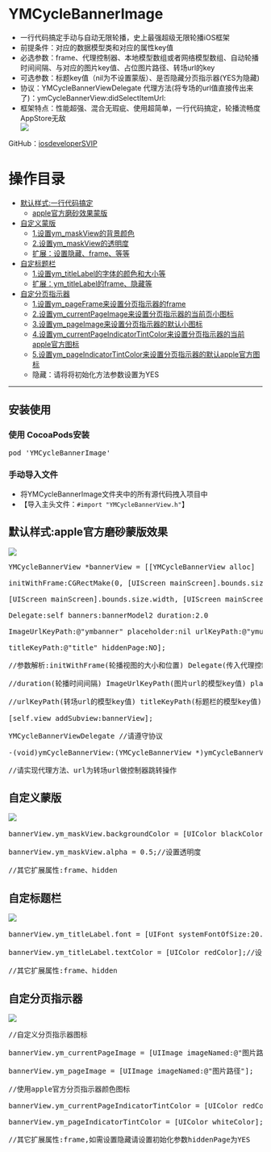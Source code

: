 <h1>YMCycleBannerImage</h1>
<ul>
<li>一行代码搞定手动与自动无限轮播，史上最强超级无限轮播iOS框架</li>
<li>前提条件：对应的数据模型类和对应的属性key值</li>
<li>必选参数：frame、代理控制器、本地模型数组或者网络模型数组、自动轮播时间间隔、与对应的图片key值、占位图片路径、转场url的key</li>
<li>可选参数：标题key值（nil为不设置蒙版）、是否隐藏分页指示器(YES为隐藏)</li>
<li>协议：YMCycleBannerViewDelegate 代理方法(将专场的url值直接传出来了)：ymCycleBannerView:didSelectItemUrl:</li>
<li>框架特点：性能超强、混合无瑕疵、使用超简单，一行代码搞定，轮播流畅度AppStore无敌</li>
<img src="https://raw.githubusercontent.com/iosdeveloperSVIP/YMCycleBannerImage/master/ymbanner.gif"></img>
</ul>
<p>GitHub：<a href="https://github.com/iosdeveloperSVIP"  target="_blank">iosdeveloperSVIP</a><p>
<h1>操作目录</h1>
<ul>
<li><a href="#defaultstyles">默认样式:一行代码搞定</a>
<ul>
<li><a href="#defaultstyles">apple官方磨砂效果蒙版</a></li>
</ul>
</li>
<li><a href="#maskstyles">自定义蒙版</a>
<ul>
<li><a href="#maskstyles">1.设置ym_maskView的背景颜色</a></li>
<li><a href="#maskstyles">2.设置ym_maskView的透明度</a></li>
<li><a href="#maskstyles">扩展：设置隐藏、frame、等等</a></li>
</ul>
</li>
<li><a href="#titlestyles">自定标题栏</a>
<ul>
<li><a href="#titlestyles">1.设置ym_titleLabel的字体的颜色和大小等</a></li>
<li><a href="#titlestyles">扩展：ym_titleLabel的frame、隐藏等</a></li>
</ul>
</li>
<li><a href="#pagestyles">自定分页指示器</a>
<ul>
<li><a href="#pagestyles">1.设置ym_pageFrame来设置分页指示器的frame</a></li>
<li><a href="#pagestyles">2.设置ym_currentPageImage来设置分页指示器的当前页小图标</a></li>
<li><a href="#pagestyles">3.设置ym_pageImage来设置分页指示器的默认小图标</a></li>
<li><a href="#pagestyles">4.设置ym_currentPageIndicatorTintColor来设置分页指示器的当前apple官方图标</a></li>
<li><a href="#pagestyles">5.设置ym_pageIndicatorTintColor来设置分页指示器的默认apple官方图标</a></li>
<li>隐藏：请将将初始化方法参数设置为YES</li>
</ul>
</li>
</ul>
<hr/>
<h2>安装使用</h2>
<h3>使用 CocoaPods安装</h3>
<div class="highlight highlight-source-ruby"><pre>pod <span class="pl-s"><span class="pl-pds">'</span>YMCycleBannerImage<span class="pl-pds">'</span></span></pre></div>
<h3>手动导入文件</h3>
<ul>
<li>将YMCycleBannerImage文件夹中的所有源代码拽入项目中</li>
<li>【导入主头文件：<code>#import "YMCycleBannerView.h"</code>】</li>
</ul>
<h2 id="defaultstyles">默认样式:apple官方磨砂蒙版效果</h2>
<img src="https://raw.githubusercontent.com/iosdeveloperSVIP/YMCycleBannerImage/master/defaultstyles.gif"></img>
<div class="highlight highlight-source-objc"><pre>
<span class="pl-k">YMCycleBannerView *bannerView = [[YMCycleBannerView alloc]
<br>initWithFrame:CGRectMake(0, [UIScreen mainScreen].bounds.size.width * 0.5, 
<br>[UIScreen mainScreen].bounds.size.width, [UIScreen mainScreen].bounds.size.width * 0.5) 
<br>Delegate:self banners:bannerModel2 duration:2.0 
<br>ImageUrlKeyPath:@"ymbanner" placeholder:nil urlKeyPath:@"ymurl" 
<br>titleKeyPath:@"title" hiddenPage:NO];
<br>//参数解析:initWithFrame(轮播视图的大小和位置) Delegate(传入代理控制器) banners(数据模型数组)
<br>//duration(轮播时间间隔) ImageUrlKeyPath(图片url的模型key值) placeholder(本地占位图片路径) 
<br>//urlKeyPath(转场url的模型key值) titleKeyPath(标题栏的模型key值) hiddenPage(是否隐藏分页指示器)
<br>[self.view addSubview:bannerView];
<br>YMCycleBannerViewDelegate //请遵守协议
<br>-(void)ymCycleBannerView:(YMCycleBannerView *)ymCycleBannerView didSelectItemUrl:(NSURL *)url
<br>//请实现代理方法、url为转场url做控制器跳转操作</span></pre></div>
<h2 id="maskstyles">自定义蒙版</h2>
<img src="https://raw.githubusercontent.com/iosdeveloperSVIP/YMCycleBannerImage/master/maskstyles.gif"></img>
<div class="highlight highlight-source-objc"><pre>
<span class="pl-k">bannerView.ym_maskView.backgroundColor = [UIColor blackColor];//设置背景颜色
<br>bannerView.ym_maskView.alpha = 0.5;//设置透明度
<br>//其它扩展属性:frame、hidden</span></pre></div>
<h2 id="titlestyles">自定标题栏</h2>
<img src="https://raw.githubusercontent.com/iosdeveloperSVIP/YMCycleBannerImage/master/titlestyles.gif"></img>
<div class="highlight highlight-source-objc"><pre>
<span class="pl-k">bannerView.ym_titleLabel.font = [UIFont systemFontOfSize:20.0];//设置标题的字体大小
<br>bannerView.ym_titleLabel.textColor = [UIColor redColor];//设置标题的字体颜色
<br>//其它扩展属性:frame、hidden</span></pre></div>
<h2 id="pagestyles">自定分页指示器</h2>
<img src="https://raw.githubusercontent.com/iosdeveloperSVIP/YMCycleBannerImage/master/pagetyles.gif"></img>
<div class="highlight highlight-source-objc"><pre>
<span class="pl-k">//自定义分页指示器图标
<br>bannerView.ym_currentPageImage = [UIImage imageNamed:@"图片路径"];
<br>bannerView.ym_pageImage = [UIImage imageNamed:@"图片路径"];
<br>//使用apple官方分页指示器颜色图标
<br>bannerView.ym_currentPageIndicatorTintColor = [UIColor redColor];
<br>bannerView.ym_pageIndicatorTintColor = [UIColor whiteColor];
<br>//其它扩展属性:frame,如需设置隐藏请设置初始化参数hiddenPage为YES</span></pre></div>
